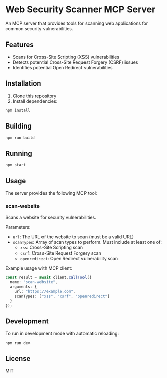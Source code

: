# Web Security Scanner MCP Server

An MCP server that provides tools for scanning web applications for common security vulnerabilities.

## Features

- Scans for Cross-Site Scripting (XSS) vulnerabilities
- Detects potential Cross-Site Request Forgery (CSRF) issues
- Identifies potential Open Redirect vulnerabilities

## Installation

1. Clone this repository
2. Install dependencies:
```bash
npm install
```

## Building

```bash
npm run build
```

## Running

```bash
npm start
```

## Usage

The server provides the following MCP tool:

### scan-website

Scans a website for security vulnerabilities.

Parameters:
- `url`: The URL of the website to scan (must be a valid URL)
- `scanTypes`: Array of scan types to perform. Must include at least one of:
  - `xss`: Cross-Site Scripting scan
  - `csrf`: Cross-Site Request Forgery scan
  - `openredirect`: Open Redirect vulnerability scan

Example usage with MCP client:

```typescript
const result = await client.callTool({
  name: "scan-website",
  arguments: {
    url: "https://example.com",
    scanTypes: ["xss", "csrf", "openredirect"]
  }
});
```

## Development

To run in development mode with automatic reloading:

```bash
npm run dev
```

## License

MIT 